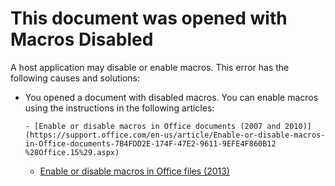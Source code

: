 
# This document was opened with Macros Disabled

A host application may disable or enable macros. This error has the following causes and solutions:



- You opened a document with disabled macros. You can enable macros using the instructions in the following articles:
    
      - [Enable or disable macros in Office documents (2007 and 2010)](https://support.office.com/en-us/article/Enable-or-disable-macros-in-Office-documents-7B4FDD2E-174F-47E2-9611-9EFE4F860B12 %28Office.15%29.aspx)
    
  - [Enable or disable macros in Office files (2013)](https://support.office.com/en-us/article/Enable-or-disable-macros-in-Office-files-12B036FD-D140-4E74-B45E-16FED1A7E5C6%28Office.15%29.aspx)
    
